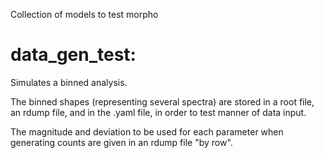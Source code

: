 Collection of models to test morpho

# data_gen_test:
Simulates a binned analysis.

The binned shapes
(representing several spectra) are stored in a root file, an
rdump file, and in the .yaml file, in order to test manner
of data input.

The magnitude and deviation to be used for each parameter when
generating counts are given in an rdump file "by row".